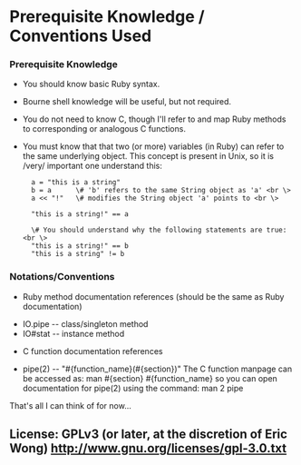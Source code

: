 # Prerequisite Knowledge / Conventions Used

### Prerequisite Knowledge
* You should know basic Ruby syntax.

* Bourne shell knowledge will be useful, but not required.

* You do not need to know C, though I'll refer to and map Ruby methods to corresponding or analogous C functions.

* You must know that that two (or more) variables (in Ruby) can refer to the same underlying object.  This concept is present in Unix, so it is /very/ important one understand this:

        a = "this is a string"
        b = a      \# 'b' refers to the same String object as 'a' <br \>
        a << "!"   \# modifies the String object 'a' points to <br \>

        "this is a string!" == a

        \# You should understand why the following statements are true:<br \>
        "this is a string!" == b
        "this is a string" != b

### Notations/Conventions
* Ruby method documentation references (should be the same as Ruby documentation)

 - IO.pipe -- class/singleton method
 - IO#stat -- instance method

* C function documentation references

 - pipe(2) -- "#{function_name}(#{section})"
               The C function manpage can be accessed as:
                    man #{section} #{function_name}
               so you can open documentation for pipe(2) using
               the command: man 2 pipe


That's all I can think of for now...


## License: GPLv3 (or later, at the discretion of Eric Wong) http://www.gnu.org/licenses/gpl-3.0.txt
